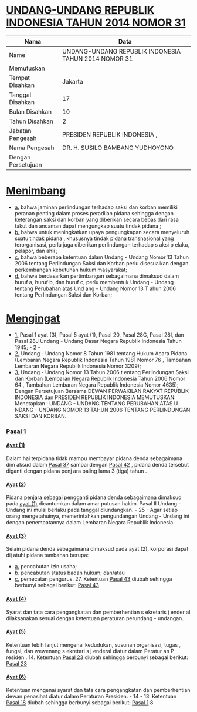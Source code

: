 # [UNDANG-UNDANG REPUBLIK INDONESIA TAHUN 2014 NOMOR 31](http://example.org/legal/document/uu/2014/31)

| Nama | Data |
| ------ | ----- |
|Name|UNDANG-UNDANG REPUBLIK INDONESIA TAHUN 2014 NOMOR 31|
|Memutuskan||
|Tempat Disahkan|Jakarta|
|Tanggal Disahkan|17|
|Bulan Disahkan|10|
|Tahun Disahkan|2|
|Jabatan Pengesah|PRESIDEN REPUBLIK INDONESIA ,|
|Nama Pengesah|DR. H. SUSILO BAMBANG YUDHOYONO|
|Dengan Persetujuan||
# [Menimbang](http://example.org/legal/document/uu/2014/31/menimbang)

* [a.](http://example.org/legal/document/uu/2014/31/menimbang/point/a) bahwa jaminan perlindungan terhadap saksi dan korban memiliki peranan penting dalam proses peradilan pidana sehingga dengan keterangan saksi dan korban yang diberikan secara bebas dari rasa takut dan ancaman dapat mengungkap suatu tindak pidana ;
* [b.](http://example.org/legal/document/uu/2014/31/menimbang/point/b) bahwa untuk meningkatkan upaya pengungkapan secara menyeluruh suatu tindak pidana , khususnya tindak pidana transnasional yang terorganisasi, perlu juga diberikan perlindungan terhadap s aksi p elaku, pelapor, dan ahli ;
* [c.](http://example.org/legal/document/uu/2014/31/menimbang/point/c) bahwa beberapa ketentuan dalam Undang - Undang Nomor 13 Tahun 2006 tentang Perlindungan Saksi dan Korban perlu disesuaikan dengan perkembangan kebutuhan hukum masyarakat;
* [d.](http://example.org/legal/document/uu/2014/31/menimbang/point/d) bahwa berdasarkan pertimbangan sebagaimana dimaksud dalam huruf a, huruf b, dan huruf c, perlu membentuk Undang - Undang tentang Perubahan atas Und ang - Undang Nomor 13 T ahun 2006 tentang Perlindungan Saksi dan Korban;
# [Mengingat](http://example.org/legal/document/uu/2014/31/mengingat)

* [1.](http://example.org/legal/document/uu/2014/31/mengingat/point/0001) Pasal 1 ayat (3), Pasal 5 ayat (1), Pasal 20, Pasal 28G, Pasal 28I, dan Pasal 28J Undang - Undang Dasar Negara Republik Indonesia Tahun 1945; - 2 -
* [2.](http://example.org/legal/document/uu/2014/31/mengingat/point/0002) Undang - Undang Nomor 8 Tahun 1981 tentang Hukum Acara Pidana (Lembaran Negara Republik Indonesia Tahun 1981 Nomor 76 , Tambahan Lembaran Negara Republik Indonesia Nomor 3209);
* [3.](http://example.org/legal/document/uu/2014/31/mengingat/point/0003) Undang - Undang Nomor 13 Tahun 2006 t entang Perlindungan Saksi dan Korban (Lembaran Negara Republik Indonesia Tahun 2006 Nomor 64 , Tambahan Lembaran Negara Republik Indonesia Nomor 4635); Dengan Persetujuan Bersama DEWAN PERWAKILAN RAKYAT REPUBLIK INDONESIA dan PRESIDEN REPUBLIK INDONESIA MEMUTUSKAN: Menetapkan : UNDANG - UNDANG TENTANG PERUBAHAN ATAS U NDANG - UNDANG NOMOR 13 TAHUN 2006 TENTANG PERLINDUNGAN SAKSI DAN KORBAN.

### [Pasal 1](http://example.org/legal/document/uu/2014/31/pasal/0001)

#### [Ayat (1)](http://example.org/legal/document/uu/2014/31/pasal/0001/version/00021017/ayat/0001)
Dalam hal terpidana tidak mampu membayar pidana denda sebagaimana dim aksud dalam [Pasal 37](http://example.org/legal/document/uu/2014/31/pasal/0037) sampai dengan [Pasal 42](http://example.org/legal/document/uu/2014/31/pasal/0042) , pidana denda tersebut diganti dengan pidana penj ara paling lama 3 (tiga) tahun .

#### [Ayat (2)](http://example.org/legal/document/uu/2014/31/pasal/0001/version/00021017/ayat/0002)
Pidana penjara sebagai pengganti pidana denda sebagaimana dimaksud pada [ayat (1)](http://example.org/legal/document/uu/2014/31/pasal/0001/version/00021017/ayat/0001) dicantumkan dalam amar putusan hakim. Pasal II Undang - Undang ini mulai berlaku pada tanggal diundangkan. - 25 - Agar setiap orang mengetahuinya, memerintahkan pengundangan Undang - Undang ini dengan penempatannya dalam Lembaran Negara Republik Indonesia.

#### [Ayat (3)](http://example.org/legal/document/uu/2014/31/pasal/0001/version/00021017/ayat/0003)
Selain pidana denda sebagaimana dimaksud pada ayat (2), korporasi dapat dij atuhi pidana tambahan berupa:
* [a.](http://example.org/legal/document/uu/2014/31/pasal/0001/version/00021017/ayat/0003/point/a) pencabutan izin usaha;
* [b.](http://example.org/legal/document/uu/2014/31/pasal/0001/version/00021017/ayat/0003/point/b) pencabutan status badan hukum; dan/atau
* [c.](http://example.org/legal/document/uu/2014/31/pasal/0001/version/00021017/ayat/0003/point/c) pemecatan pengurus. 27. Ketentuan [Pasal 43](http://example.org/legal/document/uu/2014/31/pasal/0043) diubah sehingga berbunyi sebagai berikut: [Pasal 43](http://example.org/legal/document/uu/2014/31/pasal/0043)

#### [Ayat (4)](http://example.org/legal/document/uu/2014/31/pasal/0001/version/00021017/ayat/0004)
Syarat dan tata cara pengangkatan dan pemberhentian s ekretaris j ender al dilaksanakan sesuai dengan ketentuan peraturan perundang - undangan.

#### [Ayat (5)](http://example.org/legal/document/uu/2014/31/pasal/0001/version/00021017/ayat/0005)
Ketentuan lebih lanjut mengenai kedudukan, susunan organisasi, tugas , fungsi, dan wewenang s ekretari s j enderal diatur dalam Peratur an P residen . 14. Ketentuan [Pasal 23](http://example.org/legal/document/uu/2014/31/pasal/0023) diubah sehingga berbunyi sebagai berikut: [Pasal 23](http://example.org/legal/document/uu/2014/31/pasal/0023)

#### [Ayat (6)](http://example.org/legal/document/uu/2014/31/pasal/0001/version/00021017/ayat/0006)
Ketentuan mengenai syarat dan tata cara pengangkatan dan pemberhentian dewan penasihat diatur dalam Peraturan Presiden. - 14 - 13. Ketentuan [Pasal 18](http://example.org/legal/document/uu/2014/31/pasal/0018) diubah sehingga berbunyi sebagai berikut: [Pasal 1](http://example.org/legal/document/uu/2014/31/pasal/0001) 8
